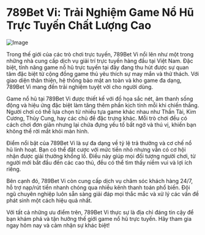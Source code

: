 # 789Bet Vi: Trải Nghiệm Game Nổ Hũ Trực Tuyến Chất Lượng Cao

![Image](https://github.com/user-attachments/assets/bd51ea9f-0666-407b-a7a7-98ead6de688c)

Trong thế giới của các trò chơi trực tuyến, 789Bet Vi nổi lên như một trong những nhà cung cấp dịch vụ giải trí trực tuyến hàng đầu tại Việt Nam. Đặc biệt, tính năng game nổ hũ trực tuyến tại đây đang thu hút được sự quan tâm đặc biệt từ cộng đồng game thủ yêu thích sự may mắn và thử thách. Với giao diện thân thiện, hệ thống bảo mật an toàn và kho game đa dạng, 789Bet Vi mang đến trải nghiệm tuyệt vời cho người dùng.

Game nổ hũ tại 789Bet Vi được thiết kế với đồ họa sắc nét, âm thanh sống động và hiệu ứng đặc biệt làm tăng thêm phần kịch tính mỗi khi chiến thắng. Người chơi có thể lựa chọn từ nhiều tựa game khác nhau như Thần Tài, Kim Cương, Thủy Cung, hay các chủ đề đặc trưng khác. Mỗi trò chơi đều có cách chơi đơn giản nhưng lại chứa đựng yếu tố bất ngờ và thú vị, khiến bạn không thể rời mắt khỏi màn hình.

Điểm nổi bật của 789Bet Vi là sự đa dạng về tỷ lệ trả thưởng và cơ chế nổ hũ linh hoạt. Bạn có thể đặt cược với mức tiền nhỏ nhưng vẫn có cơ hội nhận được giải thưởng khổng lồ. Điều này giúp mọi đối tượng người chơi, từ người mới bắt đầu đến các cao thủ, đều có thể tìm thấy niềm vui và lợi ích riêng.

Bên cạnh đó, 789Bet Vi còn cung cấp dịch vụ chăm sóc khách hàng 24/7, hỗ trợ nạp/rút tiền nhanh chóng qua nhiều kênh thanh toán phổ biến. Đội ngũ chuyên nghiệp luôn sẵn sàng giải đáp mọi thắc mắc và xử lý các vấn đề phát sinh một cách hiệu quả nhất.

Với tất cả những ưu điểm trên, 789Bet Vi thực sự là địa chỉ đáng tin cậy để bạn khám phá và tận hưởng thế giới game nổ hũ trực tuyến. Hãy tham gia ngay hôm nay và cảm nhận sự khác biệt!